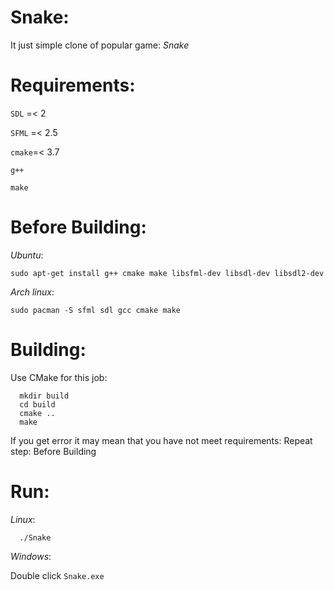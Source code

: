 # Snake:
It just simple clone of popular game: *Snake*

# Requirements:
```SDL``` =< 2

```SFML``` =< 2.5

```cmake```=< 3.7

```g++```

```make```
# Before Building:
*Ubuntu*:
```
sudo apt-get install g++ cmake make libsfml-dev libsdl-dev libsdl2-dev
```
*Arch linux*:
```
sudo pacman -S sfml sdl gcc cmake make
```
# Building:
Use CMake for this job:
```
  mkdir build
  cd build
  cmake ..
  make
```
If you get error it may mean that you have not meet requirements:
Repeat step: Before Building

# Run:
*Linux*:
```
  ./Snake
```
*Windows*:

Double click ```Snake.exe```
